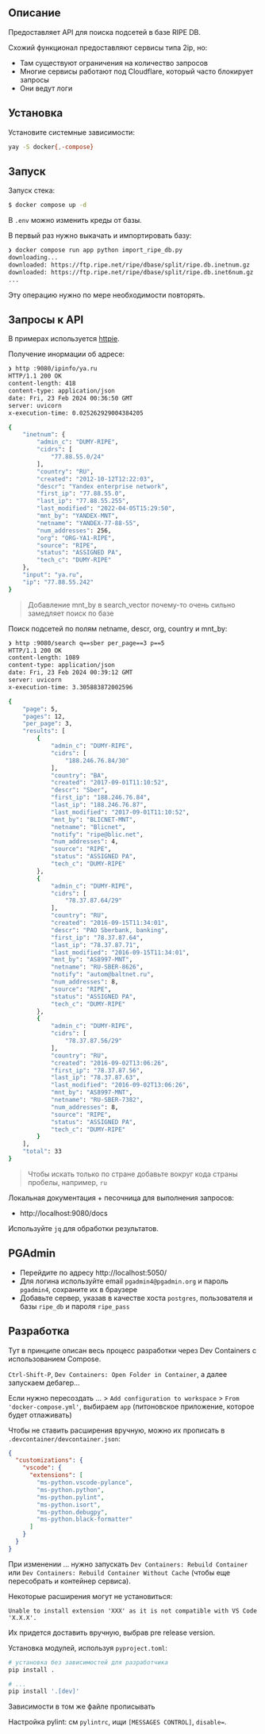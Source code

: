 ## Описание

Предоставляет API для поиска подсетей в базе RIPE DB.

Схожий функционал предоставляют сервисы типа 2ip, но:

* Там существуют ограничения на количество запросов
* Многие сервисы работают под Cloudflare, который часто блокирует запросы
* Они ведут логи

## Установка

Установите системные зависимости:

```bash
yay -S docker{,-compose}
```

## Запуск

Запуск стека:

```bash
$ docker compose up -d
```

В `.env` можно изменить креды от базы.


В первый раз нужно выкачать и импортировать базу:

```bash
❯ docker compose run app python import_ripe_db.py
downloading...
downloaded: https://ftp.ripe.net/ripe/dbase/split/ripe.db.inetnum.gz
downloaded: https://ftp.ripe.net/ripe/dbase/split/ripe.db.inet6num.gz
...
```

Эту операцию нужно по мере необходимости повторять.

## Запросы к API

В примерах используется [httpie](https://httpie.io/).

Получение инормации об адресе:

```bash
❯ http :9080/ipinfo/ya.ru
HTTP/1.1 200 OK
content-length: 418
content-type: application/json
date: Fri, 23 Feb 2024 00:36:50 GMT
server: uvicorn
x-execution-time: 0.025262929004384205

{
    "inetnum": {
        "admin_c": "DUMY-RIPE",
        "cidrs": [
            "77.88.55.0/24"
        ],
        "country": "RU",
        "created": "2012-10-12T12:22:03",
        "descr": "Yandex enterprise network",
        "first_ip": "77.88.55.0",
        "last_ip": "77.88.55.255",
        "last_modified": "2022-04-05T15:29:50",
        "mnt_by": "YANDEX-MNT",
        "netname": "YANDEX-77-88-55",
        "num_addresses": 256,
        "org": "ORG-YA1-RIPE",
        "source": "RIPE",
        "status": "ASSIGNED PA",
        "tech_c": "DUMY-RIPE"
    },
    "input": "ya.ru",
    "ip": "77.88.55.242"
}
```

> Добавление mnt_by в search_vector почему-то очень сильно замедляет поиск по базе

Поиск подсетей по полям netname, descr, org, country и mnt_by:

```bash
❯ http :9080/search q==sber per_page==3 p==5
HTTP/1.1 200 OK
content-length: 1089
content-type: application/json
date: Fri, 23 Feb 2024 00:39:12 GMT
server: uvicorn
x-execution-time: 3.305883872002596

{
    "page": 5,
    "pages": 12,
    "per_page": 3,
    "results": [
        {
            "admin_c": "DUMY-RIPE",
            "cidrs": [
                "188.246.76.84/30"
            ],
            "country": "BA",
            "created": "2017-09-01T11:10:52",
            "descr": "Sber",
            "first_ip": "188.246.76.84",
            "last_ip": "188.246.76.87",
            "last_modified": "2017-09-01T11:10:52",
            "mnt_by": "BLICNET-MNT",
            "netname": "Blicnet",
            "notify": "ripe@blic.net",
            "num_addresses": 4,
            "source": "RIPE",
            "status": "ASSIGNED PA",
            "tech_c": "DUMY-RIPE"
        },
        {
            "admin_c": "DUMY-RIPE",
            "cidrs": [
                "78.37.87.64/29"
            ],
            "country": "RU",
            "created": "2016-09-15T11:34:01",
            "descr": "PAO Sberbank, banking",
            "first_ip": "78.37.87.64",
            "last_ip": "78.37.87.71",
            "last_modified": "2016-09-15T11:34:01",
            "mnt_by": "AS8997-MNT",
            "netname": "RU-SBER-8626",
            "notify": "autom@baltnet.ru",
            "num_addresses": 8,
            "source": "RIPE",
            "status": "ASSIGNED PA",
            "tech_c": "DUMY-RIPE"
        },
        {
            "admin_c": "DUMY-RIPE",
            "cidrs": [
                "78.37.87.56/29"
            ],
            "country": "RU",
            "created": "2016-09-02T13:06:26",
            "first_ip": "78.37.87.56",
            "last_ip": "78.37.87.63",
            "last_modified": "2016-09-02T13:06:26",
            "mnt_by": "AS8997-MNT",
            "netname": "RU-SBER-7382",
            "num_addresses": 8,
            "source": "RIPE",
            "status": "ASSIGNED PA",
            "tech_c": "DUMY-RIPE"
        }
    ],
    "total": 33
}
```

> Чтобы искать только по стране добавьте вокруг кода страны пробелы, например, ` ru `

Локальная документация + песочница для выполнения запросов:

* http://localhost:9080/docs

Используйте `jq` для обработки результатов.

## PGAdmin

* Перейдите по адресу http://localhost:5050/
* Для логина используйте email `pgadmin4@pgadmin.org` и пароль `pgadmin4`, сохраните их в браузере
* Добавьте сервер, указав в качестве хоста `postgres`, пользователя и базы `ripe_db` и пароля `ripe_pass`

## Разработка

Тут в принципе описан весь процесс разработки через Dev Containers с использованием Compose.

`Ctrl-Shift-P`, `Dev Containers: Open Folder in Container`, а далее запускаем дебагер...

Если нужно пересоздать ... > `Add configuration to workspace` > `From 'docker-compose.yml'`, выбираем `app` (питоновское приложение, которое будет отлаживать)

Чтобы не ставить расширения вручную, можно их прописать в `.devcontainer/devcontainer.json`:
```json
{
  "customizations": {
    "vscode": {
      "extensions": [
        "ms-python.vscode-pylance",
        "ms-python.python",
        "ms-python.pylint",
        "ms-python.isort",
        "ms-python.debugpy",
        "ms-python.black-formatter"
      ]
    }
  }
}
```

При изменении ... нужно запускать `Dev Containers: Rebuild Container` или `Dev Containers: Rebuild Container Without Cache` (чтобы еще пересобрать и контейнер сервиса).

Некоторые расширения могут не установиться:

```
Unable to install extension 'XXX' as it is not compatible with VS Code 'X.X.X'.
```

Их придется доставить вручную, выбрав pre release version.

Установка модулей, используя `pyproject.toml`:

```bash
# установка без зависимостей для разработчика
pip install .

# ...
pip install '.[dev]'
```

Зависимости в том же файле прописывать

Настройка pylint: см `pylintrc`, ищи `[MESSAGES CONTROL]`, `disable=`.
